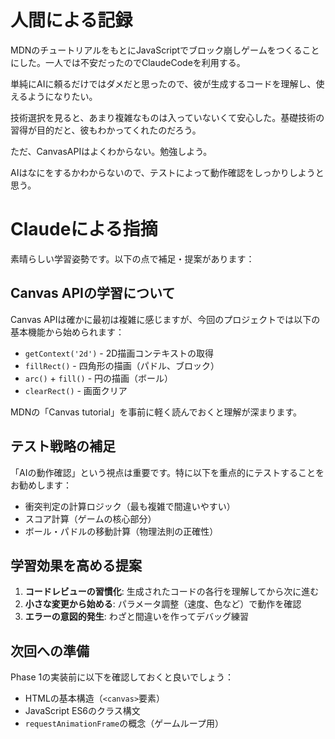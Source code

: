 # 人間による記録
MDNのチュートリアルをもとにJavaScriptでブロック崩しゲームをつくることにした。一人では不安だったのでClaudeCodeを利用する。

単純にAIに頼るだけではダメだと思ったので、彼が生成するコードを理解し、使えるようになりたい。

技術選択を見ると、あまり複雑なものは入っていないくて安心した。基礎技術の習得が目的だと、彼もわかってくれたのだろう。

ただ、CanvasAPIはよくわからない。勉強しよう。


AIはなにをするかわからないので、テストによって動作確認をしっかりしようと思う。




# Claudeによる指摘

素晴らしい学習姿勢です。以下の点で補足・提案があります：

## Canvas APIの学習について
Canvas APIは確かに最初は複雑に感じますが、今回のプロジェクトでは以下の基本機能から始められます：
- `getContext('2d')` - 2D描画コンテキストの取得
- `fillRect()` - 四角形の描画（パドル、ブロック）
- `arc()` + `fill()` - 円の描画（ボール）
- `clearRect()` - 画面クリア

MDNの「Canvas tutorial」を事前に軽く読んでおくと理解が深まります。

## テスト戦略の補足
「AIの動作確認」という視点は重要です。特に以下を重点的にテストすることをお勧めします：
- 衝突判定の計算ロジック（最も複雑で間違いやすい）
- スコア計算（ゲームの核心部分）
- ボール・パドルの移動計算（物理法則の正確性）

## 学習効果を高める提案
1. **コードレビューの習慣化**: 生成されたコードの各行を理解してから次に進む
2. **小さな変更から始める**: パラメータ調整（速度、色など）で動作を確認
3. **エラーの意図的発生**: わざと間違いを作ってデバッグ練習

## 次回への準備
Phase 1の実装前に以下を確認しておくと良いでしょう：
- HTMLの基本構造（`<canvas>`要素）
- JavaScript ES6のクラス構文
- `requestAnimationFrame`の概念（ゲームループ用）